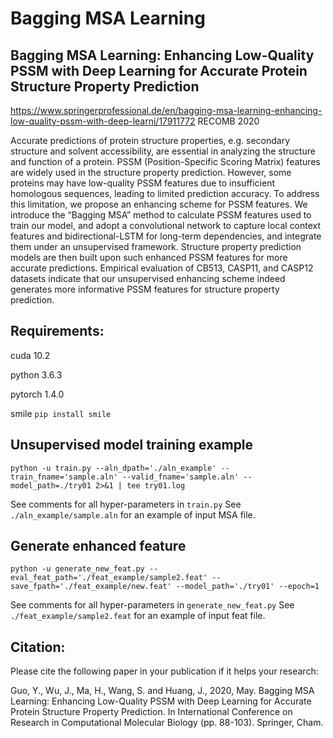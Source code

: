 # Bagging MSA Learning
## Bagging MSA Learning: Enhancing Low-Quality PSSM with Deep Learning for Accurate Protein Structure Property Prediction
https://www.springerprofessional.de/en/bagging-msa-learning-enhancing-low-quality-pssm-with-deep-learni/17911772 RECOMB 2020

Accurate predictions of protein structure properties, e.g. secondary structure and solvent accessibility, are essential in analyzing the structure and function of a protein. PSSM (Position-Specific Scoring Matrix) features are widely used in the structure property prediction. However, some proteins may have low-quality PSSM features due to insufficient homologous sequences, leading to limited prediction accuracy. To address this limitation, we propose an enhancing scheme for PSSM features. We introduce the “Bagging MSA” method to calculate PSSM features used to train our model, and adopt a convolutional network to capture local context features and bidirectional-LSTM for long-term dependencies, and integrate them under an unsupervised framework. Structure property prediction models are then built upon such enhanced PSSM features for more accurate predictions. Empirical evaluation of CB513, CASP11, and CASP12 datasets indicate that our unsupervised enhancing scheme indeed generates more informative PSSM features for structure property prediction.

## Requirements:
cuda 10.2

python 3.6.3

pytorch 1.4.0

smile `pip install smile`

## Unsupervised model training example
```
python -u train.py --aln_dpath='./aln_example' --train_fname='sample.aln' --valid_fname='sample.aln' --model_path=./try01 2>&1 | tee try01.log
```
See comments for all hyper-parameters in `train.py`
See `./aln_example/sample.aln` for an example of input MSA file.

## Generate enhanced feature
```
python -u generate_new_feat.py --eval_feat_path='./feat_example/sample2.feat' --save_fpath='./feat_example/new.feat' --model_path='./try01' --epoch=1
```
See comments for all hyper-parameters in `generate_new_feat.py`
See `./feat_example/sample2.feat` for an example of input feat file.


## Citation:
Please cite the following paper in your publication if it helps your research:

Guo, Y., Wu, J., Ma, H., Wang, S. and Huang, J., 2020, May. Bagging MSA Learning: Enhancing Low-Quality PSSM with Deep Learning for Accurate Protein Structure Property Prediction. In International Conference on Research in Computational Molecular Biology (pp. 88-103). Springer, Cham.
